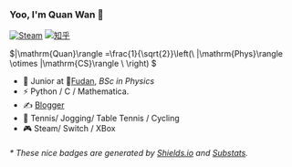 ### Yoo, I'm Quan Wan 👋

[![Steam](https://img.shields.io/badge/dynamic/json?url=https%3A%2F%2Fapi.swo.moe%2Fstats%2Fsteamgames%2F76561198801360914&query=count&color=0b1a37&label=Steam&labelColor=134375&logo=steam&suffix=+games&cacheSeconds=3600)](https://steamcommunity.com/profiles/76561198801360914)
[![知乎](https://img.shields.io/badge/dynamic/json?url=https%3A%2F%2Fapi.swo.moe%2Fstats%2Fzhihu%2Fqi-yue-liu-huo-20-18&query=count&color=282c34&label=zhihu&labelColor=0084ff&logo=zhihu&logoColor=ffffff&suffix=+follower&cacheSeconds=3600)](https://www.zhihu.com/people/qi-yue-liu-huo-20-18)

$|\mathrm{Quan}\rangle =\frac{1}{\sqrt{2}}\left(\ |\mathrm{Phys}\rangle \otimes |\mathrm{CS}\rangle \ \right) $

- 🍻 Junior at 🏫[Fudan](https://www.fudan.edu.cn), _BSc in Physics_
- ⚡ Python / C / Mathematica.
- ✍️ [Blogger](https://qwanphys.github.io)
- 🏃 Tennis/ Jogging/ Table Tennis / Cycling
- 🎮 Steam/ Switch / XBox

<h6>* These nice badges are generated by <a href="https://shields.io/">Shields.io</a> and <a href="https://github.com/spencerwooo/Substats">Substats</a>.</h6>

